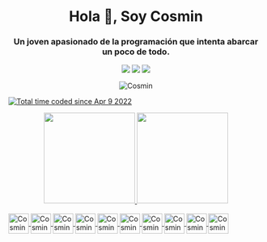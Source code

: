 <h1 align="center">Hola 👋, Soy Cosmin</h1>
<h3 align="center">Un joven apasionado de la programación que intenta abarcar un poco de todo.</h3>

<div align = "center">
     <a href="https://instagram.com/cosmiiin_18" target="_blank"><img src="https://img.shields.io/badge/-Instagram-%23E4405F?style=for-the-badge&logo=instagram&logoColor=white" target="_blank"></a>
    <a href="https://www.linkedin.com/in/cosmindanielrusu/" target="_blank"><img src="https://img.shields.io/badge/Linkedin-0e76a8?style=for-the-badge&logo=linkedin&logoColor=white" target="_blank"></a>
    <a href="https://discord.gg/2D8WR3Udx7" target="_blank"><img src="https://img.shields.io/badge/Discord-7289DA?style=for-the-badge&logo=discord&logoColor=white" target="_blank"></a>

</div>
    <p align="center"> <img src="https://komarev.com/ghpvc/?username=cosmind-rusu&label=Profile%20views&color=aa2487&style=for-the-badge" alt="Cosmin"</p>
</div>


<a href="https://wakatime.com/@e14c5cab-63b7-4e75-8485-9dc7cedea819"><img src="https://wakatime.com/badge/user/e14c5cab-63b7-4e75-8485-9dc7cedea819.svg" alt="Total time coded since Apr 9 2022" /></a>
<div align="center">
  <a href="https://github.com/cosmind-rusu">
  <img height="180em" src="https://github-readme-stats.vercel.app/api?username=cosmind-rusu&show_icons=true&theme=radical&include_all_commits=true&count_private=true"/>
  <img height="180em" src="https://github-readme-stats.vercel.app/api/top-langs/?username=cosmind-rusu&layout=compact&langs_count=7&theme=radical"/>
</div>


<div aligin="center" style="display: inline_block"><br>
  <img align="center" alt="Cosmin-HTML" height="40" width="40" src="https://cdn.jsdelivr.net/gh/devicons/devicon/icons/html5/html5-original-wordmark.svg">
  <img align="center" alt="Cosmin-CSS" height="40" width="40" src="https://cdn.jsdelivr.net/gh/devicons/devicon/icons/css3/css3-original-wordmark.svg">
  <img align="center" alt="Cosmin-Angular" height="40" width="40" src="https://cdn.jsdelivr.net/gh/devicons/devicon/icons/angularjs/angularjs-original.svg">
  <img align="center" alt="Cosmin-Bootstrap" height="40" width="40" src="https://cdn.jsdelivr.net/gh/devicons/devicon/icons/bootstrap/bootstrap-original-wordmark.svg">
  <img align="center" alt="Cosmin-Sass" height="40" width="40" src="https://cdn.jsdelivr.net/gh/devicons/devicon/icons/sass/sass-original.svg">
  <img align="center" alt="Cosmin-JS" height="40" width="40" src="https://cdn.jsdelivr.net/gh/devicons/devicon/icons/javascript/javascript-original.svg">
  <img align="center" alt="Cosmin-php" height="40" width="40" src="https://cdn.jsdelivr.net/gh/devicons/devicon/icons/php/php-plain.svg">
  <img align="center" alt="Cosmin-Csharp" height="40" width="40" src="https://cdn.jsdelivr.net/gh/devicons/devicon/icons/csharp/csharp-original.svg">
  <img align="center" alt="Cosmin-Ruby" height="40" width="40" src="https://cdn.jsdelivr.net/gh/devicons/devicon/icons/ruby/ruby-plain.svg"/>
  <img align="center" alt="Cosmin-Go" height="40" width="40" src="https://cdn.jsdelivr.net/gh/devicons/devicon/icons/go/go-original.svg"/>
          
</div>
     
     
